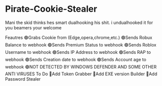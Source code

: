 # Pirate-Cookie-Stealer
Mani the skid thinks hes smart dualhooking his shit. i undualhooked it for you beamers your welcome


Feautres
🟢Grabs Cookie from (Edge,opera,chrome,etc.)
🟢Sends Robux Balance to webhook
🟢Sends Premium Status to webhook
🟢Sends Roblox Username to webhook
🟢Sends IP Address to webhook
🟢Sends RAP to webhook
🟢Sends Creation date to webhook
🟢Sends Account age to webhook
🟣NOT DETECTED BY WINDOWS DEFENDER AND SOME OTHER ANTI VIRUSES
To Do
💎Add Token Grabber
💎Add EXE version Builder
💎Add Password Stealer
